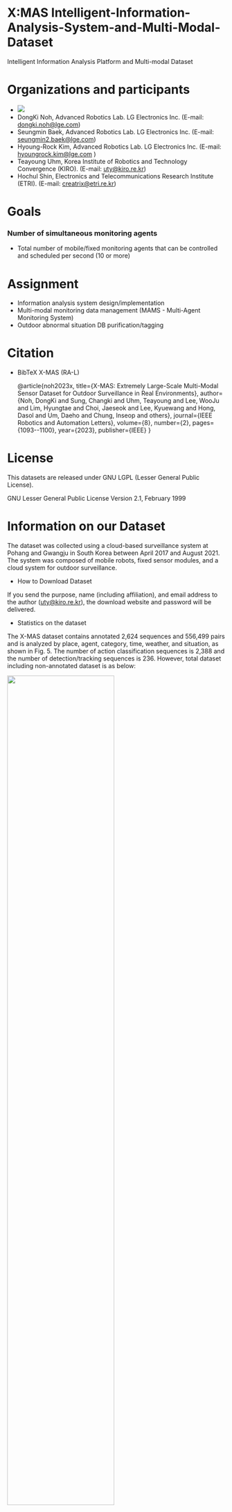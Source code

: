 # X:MAS Intelligent-Information-Analysis-System-and-Multi-Modal-Dataset
Intelligent Information Analysis Platform and Multi-modal Dataset

# Organizations and participants
* ![](https://www.lge.co.kr/lgekor/asset/company/images/about/ci_img03.jpg)
* DongKi Noh, Advanced Robotics Lab. LG Electronics Inc. (E-mail: dongki.noh@lge.com)
* Seungmin Baek, Advanced Robotics Lab. LG Electronics Inc. (E-mail: seungmin2.baek@lge.com)
* Hyoung-Rock Kim, Advanced Robotics Lab. LG Electronics Inc. (E-mail: hyoungrock.kim@lge.com )
* Teayoung Uhm, Korea Institute of Robotics and Technology Convergence (KIRO). (E-mail: uty@kiro.re.kr)
* Hochul Shin, Electronics and Telecommunications Research Institute (ETRI). (E-mail: creatrix@etri.re.kr) 


# Goals
### Number of simultaneous monitoring agents
* Total number of mobile/fixed monitoring agents that can be controlled and scheduled per second (10 or more)

# Assignment
* Information analysis system design/implementation
* Multi-modal monitoring data management (MAMS - Multi-Agent Monitoring System)
* Outdoor abnormal situation DB purification/tagging

# Citation

* BibTeX X-MAS (RA-L)

  @article{noh2023x,
  title={X-MAS: Extremely Large-Scale Multi-Modal Sensor Dataset for Outdoor Surveillance in Real Environments},
  author={Noh, DongKi and Sung, Changki and Uhm, Teayoung and Lee, WooJu and Lim, Hyungtae and Choi, Jaeseok and Lee, Kyuewang and Hong, Dasol and Um, Daeho and Chung, Inseop and others},
  journal={IEEE Robotics and Automation Letters},
  volume={8},
  number={2},
  pages={1093--1100},
  year={2023},
  publisher={IEEE}
}

# License

This datasets are released under GNU LGPL (Lesser General Public License).

GNU Lesser General Public License Version 2.1, February 1999

# Information on our Dataset 
The dataset was collected using a cloud-based surveillance
system at Pohang and Gwangju in South Korea between
April 2017 and August 2021. The system was composed of
mobile robots, fixed sensor modules, and a cloud system for
outdoor surveillance.
* How to Download Dataset

If you send the purpose, name (including affiliation), and email
address to the author (uty@kiro.re.kr), the download website and password will be delivered. 



* Statistics on the dataset 

The X-MAS dataset contains annotated 2,624 sequences
and 556,499 pairs and is analyzed by place, agent, category, time, weather, and situation, as shown in Fig. 5. The number
of action classification sequences is 2,388 and the number
of detection/tracking sequences is 236.
However, total dataset including non-annotated dataset is as below:

<img width="70%" src="https://user-images.githubusercontent.com/51143120/202905372-ed457edc-7e8c-43bb-be76-d12eb346c7f5.png"/>

* Environments

A robot patrols around the building, and fixed cameras
are installed at the borders of the building and significant
points to collect the multi-modal sensor dataset for
surveillance tasks. Therefore, we selected two big sites for
operating our surveillance robots. The
robot moved along the pavement around the buildings under
various weather conditions including rainy and foggy days.
Walker, cyclists, and cars pass by the mobile robots and fixed
multi-modal sensor module. While the mobile robot patrols,
humans, cyclists, and cars are observed.

(The disaster robotics center in Pohang)

<p align="center">
<img width="70%" src="https://user-images.githubusercontent.com/51143120/201525234-75ffbe8b-3ecc-48f3-a932-2bf89804a9eb.png"/>
</p>
(The Nano industrial complex in Gwangju)

<p align="center">
<img width="70%" src="https://user-images.githubusercontent.com/51143120/201525301-803dde23-df82-48d4-95eb-5a886c7a3e4a.png"/>
</p>
* Multi-Modal Sensor Module

Our sensor module includes five different sensors. For the detailed information on the sensor
configuration, calibration, and synchronization, please refer
to our previous work. (T. Uhm, J. Park, J. Lee, G. Bae, G. Ki, and Y. Choi, “Design of
multimodal sensor module for outdoor robot surveillance system,”
Electronics, vol. 11, no. 14, p. 2214, 2022.)
![SensorConfiguration](https://user-images.githubusercontent.com/51143120/201525432-29c7a41b-cd18-447e-b1ce-a07e2fcc5f80.png)

* Detail Descriptions on our Dataset
<p align="center">
<img width="70%" src="https://user-images.githubusercontent.com/51143120/202033192-71e75529-5fdb-4523-8320-50443b359604.jpg"/>
<img width="70%" src="https://user-images.githubusercontent.com/51143120/202032420-c23d6336-7994-4236-84a6-c66adc5bf693.jpg"/>
</p>



* Information on Actors 

The numerous prominent researchers of LG Electronics, KIRO, SNU, KAIST, and ETRI for their hard work in developing, evaluating, and constructing datasets over the past
five years. We also used professional actors to provide various scenarios and realistic actions for our dataset. We hired two female and two male actors. The age of the actors is 20∼30. All actors are Korean. The average height of female actors is about 160 cm. The average height of male actors is about 175 cm.

* Information on Action Recognition DB related to surveillance tasks
 ![ActionDB](https://user-images.githubusercontent.com/51143120/201524932-06204fc5-18ad-4cdb-b66f-42946c76fc71.jpg)
 
# Sensor data Sychronization 
<p align="center">
<img width="70%" src="https://user-images.githubusercontent.com/51143120/202033649-369ea5a9-7c3f-4b75-b1e9-c9b30e0a1b08.png"/> 
</p> 
# USE CASES OF DEVELOPING SURVEILLANCE ALGORITHMS USING THE DATASET

* Note that we open our source code used in our surveillance system via
GitHub (https://github.com/kyuewang17/SNU_USR_dev). In the following sub-sections, the study presents various approaches for each module and results.

* Various use-cases have been introduced by our recent paper. 
  
  Title: X-MAS: Extremely Large-Scale Multi-Modal Sensor Dataset for Outdoor Surveillance in Real Environments (https://arxiv.org/abs/2212.14574)

  * BibTeX X-MAS (RA-L)

  @article{noh2023x,
  title={X-MAS: Extremely Large-Scale Multi-Modal Sensor Dataset for Outdoor Surveillance in Real Environments},
  author={Noh, DongKi and Sung, Changki and Uhm, Teayoung and Lee, WooJu and Lim, Hyungtae and Choi, Jaeseok and Lee, Kyuewang and Hong, Dasol and Um, Daeho and Chung, Inseop and others},
  journal={IEEE Robotics and Automation Letters},
  volume={8},
  number={2},
  pages={1093--1100},
  year={2023},
  publisher={IEEE}
}

* Real-time Tracking in the nighttime with RGB and nightvision images

In our work, we used a high-performance night vision camera so that it can collect high-quality grayscale images. We have analyzed the performance of the foreground/background segmentation and detection with the night vision camera qualitatively. As can be seen in the below figure, the night vision showed better performance than the thermal camera.
<p align="center">
<img width="70%" src="https://user-images.githubusercontent.com/51143120/201526405-5413ed80-9a44-4efb-acd2-a04918fdfdba.jpg"/>
<img width="70%" src="https://user-images.githubusercontent.com/51143120/201578420-86dd32cb-4cf6-47c2-9f2a-ce22bf437b10.jpg"/>
</p>
